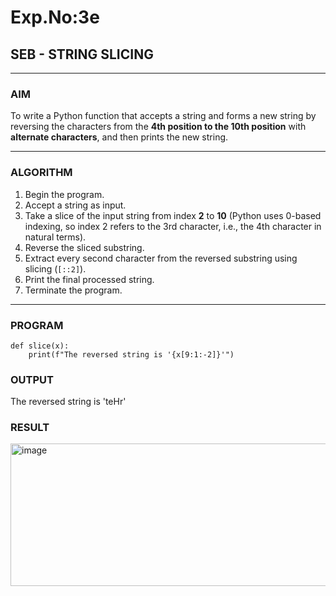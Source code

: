 # Exp.No:3e
## SEB - STRING SLICING

---

### AIM  
To write a Python function that accepts a string and forms a new string by reversing the characters from the **4th position to the 10th position** with **alternate characters**, and then prints the new string.

---

### ALGORITHM

1. Begin the program.  
2. Accept a string as input.  
3. Take a slice of the input string from index **2** to **10** (Python uses 0-based indexing, so index 2 refers to the 3rd character, i.e., the 4th character in natural terms).  
4. Reverse the sliced substring.  
5. Extract every second character from the reversed substring using slicing (`[::2]`).  
6. Print the final processed string.  
7. Terminate the program.

---

### PROGRAM

```
def slice(x):
    print(f"The reversed string is '{x[9:1:-2]}'")
```

### OUTPUT

The reversed string is 'teHr'

### RESULT

<img width="943" height="228" alt="image" src="https://github.com/user-attachments/assets/d06f9641-7369-4651-9808-84cf311b975a" />

